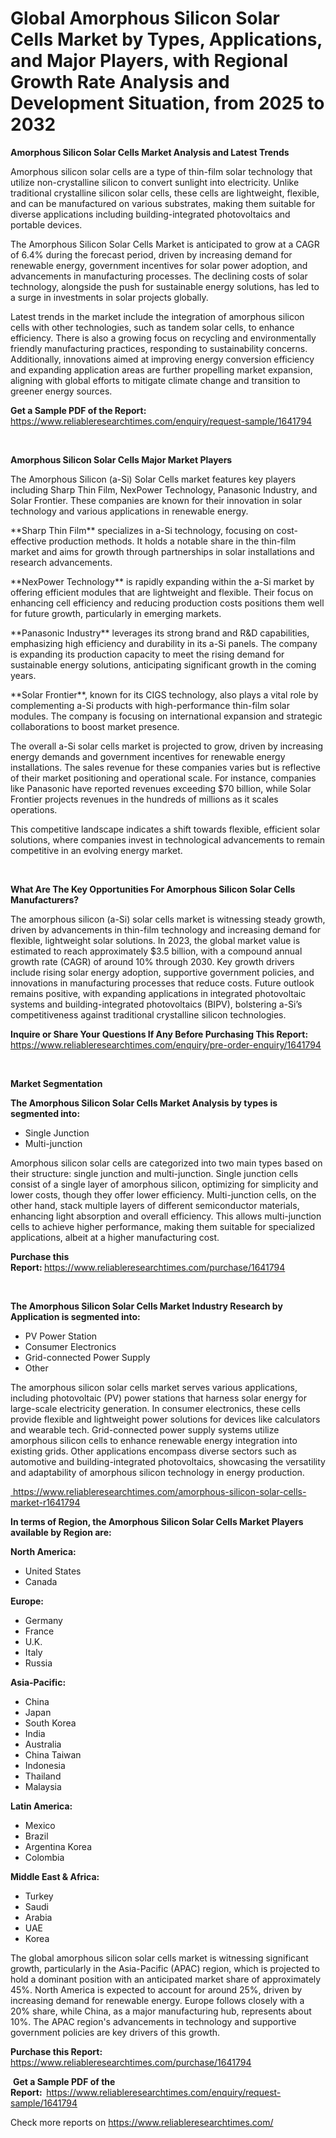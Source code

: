 <p><h1>Global Amorphous Silicon Solar Cells Market by Types, Applications, and Major Players, with Regional Growth Rate Analysis and Development Situation, from 2025 to 2032</h1></p><p><strong>Amorphous Silicon Solar Cells Market Analysis and Latest Trends</strong></p>
<p><p>Amorphous silicon solar cells are a type of thin-film solar technology that utilize non-crystalline silicon to convert sunlight into electricity. Unlike traditional crystalline silicon solar cells, these cells are lightweight, flexible, and can be manufactured on various substrates, making them suitable for diverse applications including building-integrated photovoltaics and portable devices. </p><p>The Amorphous Silicon Solar Cells Market is anticipated to grow at a CAGR of 6.4% during the forecast period, driven by increasing demand for renewable energy, government incentives for solar power adoption, and advancements in manufacturing processes. The declining costs of solar technology, alongside the push for sustainable energy solutions, has led to a surge in investments in solar projects globally. </p><p>Latest trends in the market include the integration of amorphous silicon cells with other technologies, such as tandem solar cells, to enhance efficiency. There is also a growing focus on recycling and environmentally friendly manufacturing practices, responding to sustainability concerns. Additionally, innovations aimed at improving energy conversion efficiency and expanding application areas are further propelling market expansion, aligning with global efforts to mitigate climate change and transition to greener energy sources.</p></p>
<p><strong>Get a Sample PDF of the Report:&nbsp;</strong> <a href="https://www.reliableresearchtimes.com/enquiry/request-sample/1641794?utm_campaign=2513&utm_medium=2&utm_source=Github&utm_content=ia&utm_term=13022025&utm_id=amorphous-silicon-solar-cells">https://www.reliableresearchtimes.com/enquiry/request-sample/1641794</a></p>
<p>&nbsp;</p>
<p><strong>Amorphous Silicon Solar Cells Major Market Players</strong></p>
<p><p>The Amorphous Silicon (a-Si) Solar Cells market features key players including Sharp Thin Film, NexPower Technology, Panasonic Industry, and Solar Frontier. These companies are known for their innovation in solar technology and various applications in renewable energy.</p><p>**Sharp Thin Film** specializes in a-Si technology, focusing on cost-effective production methods. It holds a notable share in the thin-film market and aims for growth through partnerships in solar installations and research advancements.</p><p>**NexPower Technology** is rapidly expanding within the a-Si market by offering efficient modules that are lightweight and flexible. Their focus on enhancing cell efficiency and reducing production costs positions them well for future growth, particularly in emerging markets.</p><p>**Panasonic Industry** leverages its strong brand and R&D capabilities, emphasizing high efficiency and durability in its a-Si panels. The company is expanding its production capacity to meet the rising demand for sustainable energy solutions, anticipating significant growth in the coming years.</p><p>**Solar Frontier**, known for its CIGS technology, also plays a vital role by complementing a-Si products with high-performance thin-film solar modules. The company is focusing on international expansion and strategic collaborations to boost market presence.</p><p>The overall a-Si solar cells market is projected to grow, driven by increasing energy demands and government incentives for renewable energy installations. The sales revenue for these companies varies but is reflective of their market positioning and operational scale. For instance, companies like Panasonic have reported revenues exceeding $70 billion, while Solar Frontier projects revenues in the hundreds of millions as it scales operations.</p><p>This competitive landscape indicates a shift towards flexible, efficient solar solutions, where companies invest in technological advancements to remain competitive in an evolving energy market.</p></p>
<p>&nbsp;</p>
<p><strong>What Are The Key Opportunities For Amorphous Silicon Solar Cells Manufacturers?</strong></p>
<p><p>The amorphous silicon (a-Si) solar cells market is witnessing steady growth, driven by advancements in thin-film technology and increasing demand for flexible, lightweight solar solutions. In 2023, the global market value is estimated to reach approximately $3.5 billion, with a compound annual growth rate (CAGR) of around 10% through 2030. Key growth drivers include rising solar energy adoption, supportive government policies, and innovations in manufacturing processes that reduce costs. Future outlook remains positive, with expanding applications in integrated photovoltaic systems and building-integrated photovoltaics (BIPV), bolstering a-Si’s competitiveness against traditional crystalline silicon technologies.</p></p>
<p><strong>Inquire or Share Your Questions If Any Before Purchasing This Report:</strong> <a href="https://www.reliableresearchtimes.com/enquiry/pre-order-enquiry/1641794?utm_campaign=2513&utm_medium=2&utm_source=Github&utm_content=ia&utm_term=13022025&utm_id=amorphous-silicon-solar-cells">https://www.reliableresearchtimes.com/enquiry/pre-order-enquiry/1641794</a></p>
<p>&nbsp;</p>
<p><strong>Market Segmentation</strong></p>
<p><strong>The Amorphous Silicon Solar Cells Market Analysis by types is segmented into:</strong></p>
<p><ul><li>Single Junction</li><li>Multi-junction</li></ul></p>
<p><p>Amorphous silicon solar cells are categorized into two main types based on their structure: single junction and multi-junction. Single junction cells consist of a single layer of amorphous silicon, optimizing for simplicity and lower costs, though they offer lower efficiency. Multi-junction cells, on the other hand, stack multiple layers of different semiconductor materials, enhancing light absorption and overall efficiency. This allows multi-junction cells to achieve higher performance, making them suitable for specialized applications, albeit at a higher manufacturing cost.</p></p>
<p><strong>Purchase this Report:&nbsp;</strong><a href="https://www.reliableresearchtimes.com/purchase/1641794?utm_campaign=2513&utm_medium=2&utm_source=Github&utm_content=ia&utm_term=13022025&utm_id=amorphous-silicon-solar-cells">https://www.reliableresearchtimes.com/purchase/1641794</a></p>
<p>&nbsp;</p>
<p><strong>The Amorphous Silicon Solar Cells Market Industry Research by Application is segmented into:</strong></p>
<p><ul><li>PV Power Station</li><li>Consumer Electronics</li><li>Grid-connected Power Supply</li><li>Other</li></ul></p>
<p><p>The amorphous silicon solar cells market serves various applications, including photovoltaic (PV) power stations that harness solar energy for large-scale electricity generation. In consumer electronics, these cells provide flexible and lightweight power solutions for devices like calculators and wearable tech. Grid-connected power supply systems utilize amorphous silicon cells to enhance renewable energy integration into existing grids. Other applications encompass diverse sectors such as automotive and building-integrated photovoltaics, showcasing the versatility and adaptability of amorphous silicon technology in energy production.</p></p>
<p><a href="https://www.reliableresearchtimes.com/amorphous-silicon-solar-cells-market-r1641794?utm_campaign=2513&utm_medium=2&utm_source=Github&utm_content=ia&utm_term=13022025&utm_id=amorphous-silicon-solar-cells">&nbsp;https://www.reliableresearchtimes.com/amorphous-silicon-solar-cells-market-r1641794</a></p>
<p><strong>In terms of Region, the Amorphous Silicon Solar Cells Market Players available by Region are:</strong></p>
<p>
    <p> <strong> North America: </strong>
        <ul>
            <li>United States</li>
            <li>Canada</li>
        </ul>
        </p> 
    <p> <strong> Europe: </strong>
        <ul>
            <li>Germany</li>
            <li>France</li>
            <li>U.K.</li>
            <li>Italy</li>
            <li>Russia</li>
        </ul>
        </p> 
    <p> <strong> Asia-Pacific: </strong>
        <ul>
            <li>China</li>
            <li>Japan</li>
            <li>South Korea</li>
            <li>India</li>
            <li>Australia</li>
            <li>China Taiwan</li>
            <li>Indonesia</li>
            <li>Thailand</li>
            <li>Malaysia</li>
        </ul>
        </p> 
    <p> <strong> Latin America: </strong>
        <ul>
            <li>Mexico</li>
            <li>Brazil</li>
            <li>Argentina Korea</li>
            <li>Colombia</li>
        </ul>
        </p> 
    <p> <strong> Middle East & Africa: </strong>
        <ul>
            <li>Turkey</li>
            <li>Saudi</li>
            <li>Arabia</li>
            <li>UAE</li>
            <li>Korea</li>
        </ul>
    </p>
    </p>
<p><p>The global amorphous silicon solar cells market is witnessing significant growth, particularly in the Asia-Pacific (APAC) region, which is projected to hold a dominant position with an anticipated market share of approximately 45%. North America is expected to account for around 25%, driven by increasing demand for renewable energy. Europe follows closely with a 20% share, while China, as a major manufacturing hub, represents about 10%. The APAC region's advancements in technology and supportive government policies are key drivers of this growth.</p></p>
<p><strong>Purchase this Report: </strong><a href="https://www.reliableresearchtimes.com/purchase/1641794?utm_campaign=2513&utm_medium=2&utm_source=Github&utm_content=ia&utm_term=13022025&utm_id=amorphous-silicon-solar-cells">https://www.reliableresearchtimes.com/purchase/1641794</a></p>
<p>&nbsp;<strong>Get a Sample PDF of the Report:&nbsp;&nbsp;</strong><a href="https://www.reliableresearchtimes.com/enquiry/request-sample/1641794?utm_campaign=2513&utm_medium=2&utm_source=Github&utm_content=ia&utm_term=13022025&utm_id=amorphous-silicon-solar-cells">https://www.reliableresearchtimes.com/enquiry/request-sample/1641794</a></p>
<p><strong></strong></p>
<p>Check more reports on <a href="https://www.reliableresearchtimes.com/?utm_campaign=2513&utm_medium=2&utm_source=Github&utm_content=ia&utm_term=13022025&utm_id=amorphous-silicon-solar-cells">https://www.reliableresearchtimes.com/</a></p>